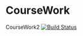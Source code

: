 # CourseWork
CourseWork2
[![Build Status](https://travis-ci.org/Kasmas/CourseWork.svg?branch=master)](https://travis-ci.org/Kasmas/CourseWork)
